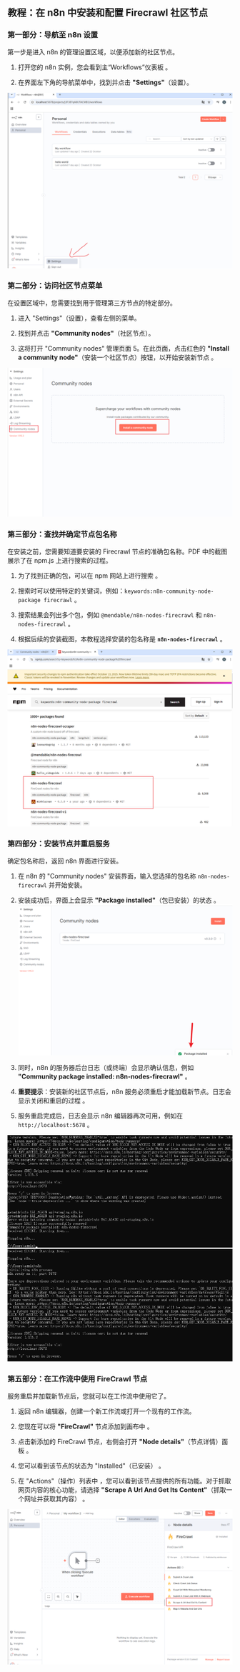 ﻿## 教程：在 n8n 中安装和配置 Firecrawl 社区节点

### 第一部分：导航至 n8n 设置

第一步是进入 n8n 的管理设置区域，以便添加新的社区节点。

1. 打开您的 n8n 实例，您会看到主“Workflows”仪表板 。
    
2. 在界面左下角的导航菜单中，找到并点击 **"Settings"**（设置）。
    
![](./image/Pasted_image_20251023214920.png)
### 第二部分：访问社区节点菜单

在设置区域中，您需要找到用于管理第三方节点的特定部分。

1. 进入 "Settings"（设置），查看左侧的菜单。
    
2. 找到并点击 **"Community nodes"**（社区节点）。
    
3. 这将打开 "Community nodes" 管理页面 5。在此页面，点击红色的 **"Install a community node"**（安装一个社区节点）按钮，以开始安装新节点 。
    
![](./image/Pasted_image_20251023214953.png)
### 第三部分：查找并确定节点包名称

在安装之前，您需要知道要安装的 Firecrawl 节点的准确包名称。PDF 中的截图展示了在 npm.js 上进行搜索的过程。

1. 为了找到正确的包，可以在 npm 网站上进行搜索 。
    
2. 搜索时可以使用特定的关键词，例如：`keywords:n8n-community-node-package firecrawl` 。
    
3. 搜索结果会列出多个包，例如 `@mendable/n8n-nodes-firecrawl` 和 `n8n-nodes-firecrawl` 。
    
4. 根据后续的安装截图，本教程选择安装的包名称是 **`n8n-nodes-firecrawl`** 。
    
![](./image/Pasted_image_20251023215147.png)


### 第四部分：安装节点并重启服务

确定包名称后，返回 n8n 界面进行安装。

1. 在 n8n 的 "Community nodes" 安装界面，输入您选择的包名称 `n8n-nodes-firecrawl`  并开始安装。
    
2. 安装成功后，界面上会显示 **"Package installed"**（包已安装）的状态 。
![](./image/Pasted_image_20251023215244.png)
    
3. 同时，n8n 的服务器后台日志（或终端）会显示确认信息，例如 **"Community package installed: n8n-nodes-firecrawl"** 。
    
4. **重要提示**：安装新的社区节点后，n8n 服务必须重启才能加载新节点。日志会显示关闭和重启的过程 。
    
5. 服务重启完成后，日志会显示 n8n 编辑器再次可用，例如在 `http://localhost:5678` 。
    
![](./image/Pasted_image_20251023215345.png)
![](./image/Pasted_image_20251023215429.png)
### 第五部分：在工作流中使用 FireCrawl 节点

服务重启并加载新节点后，您就可以在工作流中使用它了。

1. 返回 n8n 编辑器，创建一个新工作流或打开一个现有的工作流。
    
2. 您现在可以将 **"FireCrawl"** 节点添加到画布中 。
    
3. 点击新添加的 FireCrawl 节点，右侧会打开 **"Node details"**（节点详情）面板 。
    
4. 您可以看到该节点的状态为 "Installed"（已安装） 。
    
5. 在 "Actions"（操作）列表中 ，您可以看到该节点提供的所有功能。对于抓取网页内容的核心功能，请选择 **"Scrape A Url And Get Its Content"**（抓取一个网址并获取其内容） 。
    

![](./image/Pasted_image_20251023215540.png)
